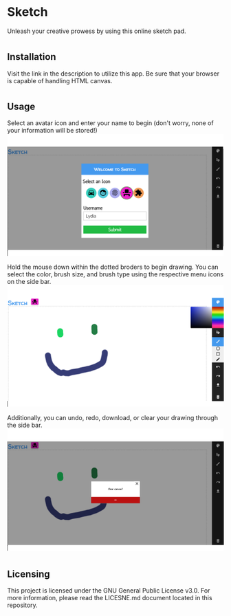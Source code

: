 # Sketch
Unleash your creative prowess by using this online sketch pad. 

# <h2> Installation
Visit the link in the description to utilize this app. 
Be sure that your browser is capable of handling HTML canvas.

# <h2> Usage
Select an avatar icon and enter your name to begin (don't worry, none of your information will be stored!)
![alt text](screencaps/Screencap1.png "Filling out login form")

Hold the mouse down within the dotted broders to begin drawing. 
You can select the color, brush size, and brush type using the respective menu icons on the side bar.
![alt text](screencaps/Screencap2.png "Drawing on sketch pad")

Additionally, you can undo, redo, download, or clear your drawing through the side bar.
![alt text](screencaps/Screencap3.png "Clearing canvas")

# <h2> Licensing 
This project is licensed under the GNU General Public License v3.0. 
For more information, please read the LICESNE.md document located in this repository.
